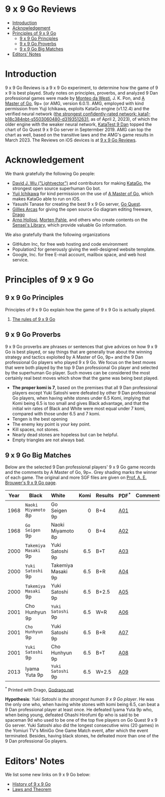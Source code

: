 # 9 x 9 Go Reviews
* [Introduction](https://github.com/9x9go/reviews/blob/main/README.md#introduction)
* [Acknowledgement](https://github.com/9x9go/reviews/blob/main/README.md#acknowledgement)
* [Principles of 9 x 9 Go](https://github.com/9x9go/reviews/blob/main/README.md#principles-of-9-x-9-go)
  * [9 x 9 Go Principles](https://github.com/9x9go/reviews/blob/main/README.md#9-x-9-go-principles)
  * [9 x 9 Go Proverbs](https://github.com/9x9go/reviews/blob/main/README.md#9-x-9-go-proverbs)
  * [9 x 9 Go Big Matches](https://github.com/9x9go/reviews/blob/main/README.md#9-x-9-go-big-matches)
* [Editors' Notes](https://github.com/9x9go/reviews/blob/main/README.md#editors-notes) 

# Introduction
9 x 9 Go Reviews is a 9 x 9 Go experiment, to determine how the game of 9 x 9 is best played. Study notes on principles, proverbs, and analyzed 9 Dan professional games were made by [Monteo da Westi](http://wars.fm/go9#user/monteodawesti), J. K. Pon, and [A Master of Go](https://apps.apple.com/us/app/a-master-of-go/id1442035374), 9p+ (or AMG, version 6.0.1). AMG, employed with kind permission from Yuji Ichikawa, exploits KataGo engine (v1.12.4) and the verified neural network ([the strongest confidently-rated network: kata1-b18c384nbt-s5503060480-d3193512631](https://katagotraining.org/networks/kata1/), as of April 2, 2023), of which the older engine with the weaker neural network, [KataTest 9 Dan](http://wars.fm/go9#user/katatest) topped the chart of Go Quest 9 x 9 Go server in Septermber 2019. AMG can top the chart as well, based on the transitive laws and the AMG's game results in March 2023. The Reviews on iOS devices is at [9 x 9 Go Reviews](https://9x9go.github.io/reviews).

# Acknowledgement
We thank gratefully the following Go people:
- [David J. Wu ("Lightvector")](https://github.com/lightvector) and contributors for making [KataGo](https://github.com/lightvector/KataGo), the strongest open source superhuman Go bot.
- [Yuji Ichikawa](https://github.com/y-ich) for kind permission on the use of [A Master of Go](https://apps.apple.com/us/app/a-master-of-go/id1442035374), which makes KataGo able to run on iOS.
- Yasushi Tanase for creating the best 9 x 9 Go server, [Go Quest](http://wars.fm/go9).
- [Gillles Arcas](https://github.com/GillesArcas) for giving the open source Go diagram editing freeware, [Drago](https://godrago.net/)
- [Arno Hollosi](https://senseis.xmp.net/?ArnoHollosi), [Morten Pahle](https://senseis.xmp.net/?MortenPahle), and others who create contents on the [Sensei's Library](https://senseis.xmp.net/), which provide valuable Go information.

We also gratefully thank the following organizations
- GitHubm Inc, for free web hosting and code environment 
- Population2 for generously giving the well-designed website template.
- Google, Inc. for free E-mail account, mailbox space, and web host service.

# Principles of 9 x 9 Go
## 9 x 9 Go Principles
Principles of 9 x 9 Go explain how the game of 9 x 9 Go is actually played. 
1. [The rules of 9 x 9 Go](https://9x9go.github.io/reviews/pdf/P001.pdf)

## 9 x 9 Go Proverbs
9 x 9 Go proverbs are phrases or sentences that give advices on how 9 x 9 Go is best played, or say things that are generally true about the winning strategy and tactics exploited by A Master of Go, 9p+ and the 9 Dan professional Go players who played 9 x 9 Go. We focus on the best moves that were both played by the top 9 Dan professional Go player and selected by the superhuman Go player. Such moves can be considered the most certainly real best moves which show that the game was being best played.

- __The proper komi is 7__, based on the premises that all 9 Dan professional players except Yuki Satoshi were defeated by other 9 Dan professional Go players, when having white stones under 6.5 Komi, implying that Komi being 6.5 is too small and gives Black advantage, and that the initial win rates of Black and White were most equal under 7 komi, compared with those under 6.5 and 7 komi.
- Tengen is the best opening
- The enemy key point is your key point.
- Kill spaces, not stones.
- Nearly dead stones are hopeless but can be helpful.
- Empty triangles are not always bad.

## 9 x 9 Go Big Matches
Below are the selected 9 Dan professional players' 9 x 9 Go game records and the comments by A Master of Go, 9p+. Grey shading marks the winner of each game. The original and more SGF files are given on [Prof. A. E. Brouwer's 9 x 9 Go page](https://homepages.cwi.nl/~aeb/go/games/games/other_sizes/index.html).

|Year| Black                 | White              | Komi   |Results|  PDF<sup>*</sup>   | Comments<sup></sup> | 
|:---:| --------------------- |:------------------ | ------:|:------| -------|:---------|
|1968| `Naoki Miyamoto`   8p   | Go Seigen      9p  | 0      |B+4     | [A01](https://9x9go.github.io/reviews/pdf/A01.pdf)|     |
|1968| `Go Seigen`        9p   | Naoki Miyamoto 8p  | 0      |B+4     | [A02](https://9x9go.github.io/reviews/pdf/A02.pdf)|     |
|2000| `Takemiya Masaki` 9p    | Yuki Satoshi    9p  | 6.5    |B+T    | [A03](https://9x9go.github.io/reviews/pdf/A03.pdf) |    |
|2000| `Yuki Satoshi`    9p    | Takemiya Masaki 9p  | 6.5    |B+R    | [A04](https://9x9go.github.io/reviews/pdf/A04.pdf) |    |     
|2000| `Takemiya Masaki` 9p    | Yuki Satoshi    9p  | 6.5    |B+2.5  | [A05](https://9x9go.github.io/reviews/pdf/A05.pdf) |    |
|2001|  Cho Hunhyun      9p    | `Yuki Satoshi`  9p  | 6.5    |W+R    | [A06](https://9x9go.github.io/reviews/pdf/A06.pdf) |    |     
|2001| `Cho Hunhyun`     9p    | Yuki Satoshi    9p  | 6.5    |B+R    | [A07](https://9x9go.github.io/reviews/pdf/A07.pdf) |    |
|2001| `Yuki Satoshi`    9p    | Cho Hunhyun     9p  | 6.5    |B+T    | [A08](https://9x9go.github.io/reviews/pdf/A08.pdf) |    |     
|2013|  Iyama Yuta       9p    | `Yuki Satoshi`  9p  | 6.5    |W+2.5  | [A09](https://9x9go.github.io/reviews/pdf/A09.pdf) |    |    

<sup>*</sup> Printed with Drago, [Godrago.net](http://www.godrago.net)

__Hypothesis__: _Yuki Satoshi is the strongest human 9 x 9 Go player_. He was the only one who, when having white stones with komi being 6.5, can beat a 9 Dan professional player at least once. He defeated Iyama Yuta 9p who, when being young, defeated Ohashi Hirofumi 6p who is said to be spaceman 9d who used to be one of the top five players on Go Quest 9 x 9 Go server. Yuki Satoshi also did the longest consecutive wins (20 games) in the Yomiuri TV's MiniGo One Game Match event, after which the event terminated. Besides, having black stones, he defeated more than one of the 9 Dan professional Go players.  

# Editors' Notes
We list some new links on 9 x 9 Go below:
- [History of 9 x 9 Go](https://9x9go.github.io/reviews/history.html)
- [Laws and Theorem](https://9x9go.github.io/reviews/theorem001.html)


